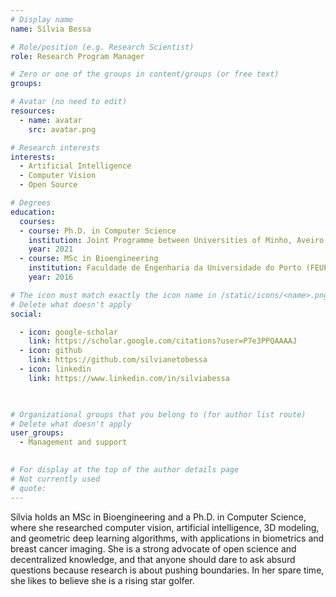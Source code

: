 ```yaml
---
# Display name
name: Sílvia Bessa

# Role/position (e.g. Research Scientist)
role: Research Program Manager

# Zero or one of the groups in content/groups (or free text)
groups:

# Avatar (no need to edit)
resources:
  - name: avatar
    src: avatar.png

# Research interests
interests:
  - Artificial Intelligence
  - Computer Vision
  - Open Source

# Degrees
education:
  courses:
  - course: Ph.D. in Computer Science
    institution: Joint Programme between Universities of Minho, Aveiro and Porto (MAPi)
    year: 2021
  - course: MSc in Bioengineering
    institution: Faculdade de Engenharia da Universidade do Porto (FEUP)
    year: 2016

# The icon must match exactly the icon name in /static/icons/<name>.png
# Delete what doesn't apply
social:

  - icon: google-scholar
    link: https://scholar.google.com/citations?user=P7e3PPQAAAAJ
  - icon: github
    link: https://github.com/silvianetobessa
  - icon: linkedin
    link: https://www.linkedin.com/in/silviabessa

  

# Organizational groups that you belong to (for author list route)
# Delete what doesn't apply
user_groups:
  - Management and support
 

# For display at the top of the author details page
# Not currently used
# quote:
---
```


Sílvia holds an MSc in Bioengineering and a Ph.D. in Computer Science, where she researched computer vision, artificial intelligence, 3D modeling, and geometric deep learning algorithms, with applications in biometrics and breast cancer imaging.
She is a strong advocate of open science and decentralized knowledge, and that anyone should dare to ask absurd questions because research is about pushing boundaries. 
In her spare time,  she likes to believe she is a rising star golfer.
